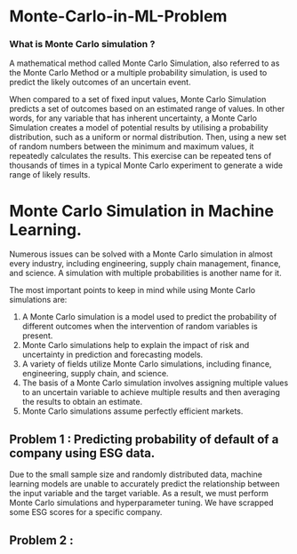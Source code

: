 # Monte-Carlo-in-ML-Problem

### What is Monte Carlo simulation ?
A mathematical method called Monte Carlo Simulation, also referred to as the Monte Carlo Method or a multiple probability simulation, is used to predict the likely outcomes of an uncertain event.

When compared to a set of fixed input values, Monte Carlo Simulation predicts a set of outcomes based on an estimated range of values. In other words, for any variable that has inherent uncertainty, a Monte Carlo Simulation creates a model of potential results by utilising a probability distribution, such as a uniform or normal distribution. Then, using a new set of random numbers between the minimum and maximum values, it repeatedly calculates the results. This exercise can be repeated tens of thousands of times in a typical Monte Carlo experiment to generate a wide range of likely results.

# Monte Carlo Simulation in Machine Learning.

Numerous issues can be solved with a Monte Carlo simulation in almost every industry, including engineering, supply chain management, finance, and science. A simulation with multiple probabilities is another name for it.

The most important points to keep in mind while using Monte Carlo simulations are:

1. A Monte Carlo simulation is a model used to predict the probability of different outcomes when the intervention of random variables is present.
2. Monte Carlo simulations help to explain the impact of risk and uncertainty in prediction and forecasting models.
3. A variety of fields utilize Monte Carlo simulations, including finance, engineering, supply chain, and science.
4. The basis of a Monte Carlo simulation involves assigning multiple values to an uncertain variable to achieve multiple results and then averaging the results to obtain an estimate.
5. Monte Carlo simulations assume perfectly efficient markets.

## Problem 1 : Predicting probability of default of a company using ESG data.
Due to the small sample size and randomly distributed data, machine learning models are unable to accurately predict the relationship between the input variable and the target variable. As a result, we must perform Monte Carlo simulations and hyperparameter tuning. We have scrapped some ESG scores for a specific company.

## Problem 2 : 



